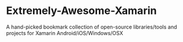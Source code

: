 # Extremely-Awesome-Xamarin

A hand-picked bookmark collection of open-source libraries/tools and projects for Xamarin Android/iOS/Windows/OSX
